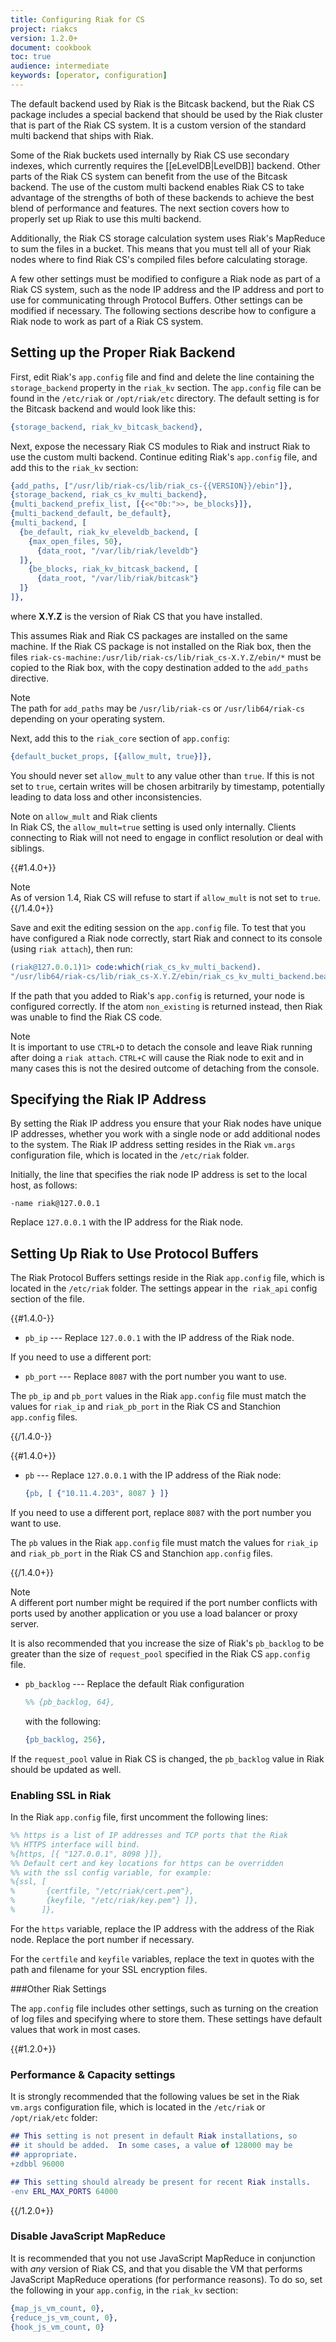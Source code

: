 ```yaml
---
title: Configuring Riak for CS
project: riakcs
version: 1.2.0+
document: cookbook
toc: true
audience: intermediate
keywords: [operator, configuration]
---
```


The default backend used by Riak is the Bitcask backend, but the Riak CS package includes a special backend that should be used by the Riak cluster that is part of the Riak CS system. It is a custom version of the standard multi backend that ships with Riak.

Some of the Riak buckets used internally by Riak CS use secondary indexes, which currently requires the [[eLevelDB|LevelDB]] backend. Other parts of the Riak CS system can benefit from the use of the Bitcask backend. The use of the custom multi backend enables Riak CS to take advantage of the strengths of both of these backends to achieve the best blend of performance and features. The next section covers how to properly set up Riak to use this multi backend.

Additionally, the Riak CS storage calculation system uses Riak's MapReduce to sum the files in a bucket. This means that you must tell all of your Riak nodes where to find Riak CS's compiled files before calculating storage.

A few other settings must be modified to configure a Riak node as part of a Riak CS system, such as the node IP address and the IP address and port to use for communicating through Protocol Buffers. Other settings can be modified if necessary. The following sections describe how to configure a Riak node to work as part of a Riak CS system.

## Setting up the Proper Riak Backend

First, edit Riak's `app.config` file and find and delete the line containing the `storage_backend` property in the `riak_kv` section. The `app.config` file can be found in the `/etc/riak` or `/opt/riak/etc` directory. The default setting is for the Bitcask backend and would look like this:

```erlang
{storage_backend, riak_kv_bitcask_backend},
```

Next, expose the necessary Riak CS modules to Riak and instruct Riak to use the custom multi backend. Continue editing Riak's `app.config` file, and add this to the `riak_kv` section:

```erlang
{add_paths, ["/usr/lib/riak-cs/lib/riak_cs-{{VERSION}}/ebin"]},
{storage_backend, riak_cs_kv_multi_backend},
{multi_backend_prefix_list, [{<<"0b:">>, be_blocks}]},
{multi_backend_default, be_default},
{multi_backend, [
  {be_default, riak_kv_eleveldb_backend, [
    {max_open_files, 50},
      {data_root, "/var/lib/riak/leveldb"}
  ]},
    {be_blocks, riak_kv_bitcask_backend, [
      {data_root, "/var/lib/riak/bitcask"}
  ]}
]},
```

where **X.Y.Z** is the version of Riak CS that you have installed.

This assumes Riak and Riak CS packages are installed on the same machine. If the Riak CS package is not installed on the Riak box, then the files `riak-cs-machine:/usr/lib/riak-cs/lib/riak_cs-X.Y.Z/ebin/*` must be copied to the Riak box, with the copy destination added to the `add_paths` directive.

<div class="note"><div class="title">Note</div>The path for <code>add_paths</code> may be <code>/usr/lib/riak-cs</code> or <code>/usr/lib64/riak-cs</code> depending on your operating system.</div>

Next, add this to the `riak_core` section of `app.config`:

```erlang
{default_bucket_props, [{allow_mult, true}]},
```

You should never set `allow_mult` to any value other than `true`. If this is not set to `true`, certain writes will be chosen arbitrarily by timestamp,
potentially leading to data loss and other inconsistencies.

<div class="note">
<div class="title">Note on <code>allow_mult</code> and Riak clients</div>
In Riak CS, the <code>allow_mult=true</code> setting is used only internally. Clients connecting to Riak will not need to engage in conflict resolution or deal with siblings.
</div>

{{#1.4.0+}} <div class="note"><div class="title">Note</div>As of version 1.4,
Riak CS will refuse to start if <code>allow_mult</code> is not set to <code>true</code>.</div>
{{/1.4.0+}}

Save and exit the editing session on the `app.config` file. To test that you have configured a Riak node correctly, start Riak and connect to its console (using `riak attach`), then run:

```erlang
(riak@127.0.0.1)1> code:which(riak_cs_kv_multi_backend).
"/usr/lib64/riak-cs/lib/riak_cs-X.Y.Z/ebin/riak_cs_kv_multi_backend.beam"
```

If the path that you added to Riak's `app.config` is returned, your node is configured correctly. If the atom `non_existing` is returned instead, then Riak was unable to find the Riak CS code.

<div class="note"><div class="title">Note</div>It is important to use <code>CTRL+D</code> to detach the console and leave Riak running after doing a <code>riak attach</code>. <code>CTRL+C</code> will cause the Riak node to exit and in many cases this is not the desired outcome of detaching from the console.</div>

## Specifying the Riak IP Address
By setting the Riak IP address you ensure that your Riak nodes have unique IP addresses, whether you work with a single node or add additional nodes to the system. The Riak IP address setting resides in the Riak `vm.args` configuration file, which is located in the `/etc/riak` folder.

Initially, the line that specifies the riak node IP address is set to the local host, as follows:

```config
-name riak@127.0.0.1
```

Replace `127.0.0.1` with the IP address for the Riak node.

## Setting Up Riak to Use Protocol Buffers
The Riak Protocol Buffers settings reside in the Riak `app.config` file, which is located in the `/etc/riak` folder. The settings appear in the` riak_api` config section of the file.

{{#1.4.0-}}

* `pb_ip` --- Replace `127.0.0.1` with the IP address of the Riak node.

If you need to use a different port:

* `pb_port` --- Replace `8087` with the port number you want to use.

The `pb_ip` and `pb_port` values in the Riak `app.config` file must match the
values for `riak_ip` and `riak_pb_port` in the Riak CS and Stanchion `app.config` files.

{{/1.4.0-}}

{{#1.4.0+}}

* `pb` --- Replace `127.0.0.1` with the IP address of the Riak node:

    ```erlang
    {pb, [ {"10.11.4.203", 8087 } ]}
    ```

If you need to use a different port, replace `8087` with the port number you want to use.

The `pb` values in the Riak `app.config` file must match the values for `riak_ip` and `riak_pb_port` in the Riak CS and Stanchion `app.config` files.

{{/1.4.0+}}

<div class="note"><div class="title">Note</div>A different port number might be required if the port number conflicts with ports used by another application or you use a load balancer or proxy server.</div>

It is also recommended that you increase the size of Riak's `pb_backlog` to be greater than the size of `request_pool` specified in the Riak CS `app.config` file.

* `pb_backlog` --- Replace the default Riak configuration

    ```erlang
    %% {pb_backlog, 64}, 
    ```

    with the following:

    ```erlang
    {pb_backlog, 256},
    ```
 
If the `request_pool` value in Riak CS is changed, the `pb_backlog` value in Riak should be updated as well.

### Enabling SSL in Riak

In the Riak `app.config` file, first uncomment the following lines:

```erlang
%% https is a list of IP addresses and TCP ports that the Riak
%% HTTPS interface will bind.
%{https, [{ "127.0.0.1", 8098 }]},
%% Default cert and key locations for https can be overridden
%% with the ssl config variable, for example:
%{ssl, [
%       {certfile, "/etc/riak/cert.pem"},
%       {keyfile, "/etc/riak/key.pem"} ]},
%      ]},
```

For the `https` variable, replace the IP address with the address of the Riak node. Replace the port number if necessary.

For the `certfile` and `keyfile` variables, replace the text in quotes with the path and filename for your SSL encryption files.

###Other Riak Settings

The `app.config` file includes other settings, such as turning on the creation of log files and specifying where to store them. These settings have default values that work in most cases.

{{#1.2.0+}}
### Performance & Capacity settings

It is strongly recommended that the following values be set in the
Riak `vm.args` configuration file, which is located in the `/etc/riak` or `/opt/riak/etc` folder:

```erlang
## This setting is not present in default Riak installations, so
## it should be added.  In some cases, a value of 128000 may be
## appropriate.
+zdbbl 96000

## This setting should already be present for recent Riak installs.
-env ERL_MAX_PORTS 64000
```
{{/1.2.0+}}

### Disable JavaScript MapReduce

It is recommended that you not use JavaScript MapReduce in conjunction with _any_ version of Riak CS, and that you disable the VM that performs JavaScript MapReduce operations (for performance reasons). To do so, set the following in your `app.config`, in the `riak_kv` section:

```erlang
{map_js_vm_count, 0},
{reduce_js_vm_count, 0},
{hook_js_vm_count, 0}
```
